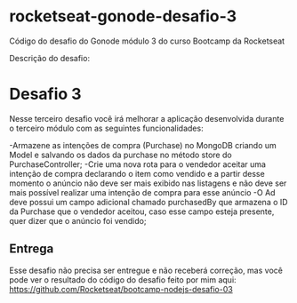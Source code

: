# rocketseat-gonode-desafio-3

Código do desafio do Gonode módulo 3 do curso Bootcamp da Rocketseat

Descrição do desafio:

# Desafio 3

Nesse terceiro desafio você irá melhorar a aplicação desenvolvida durante o terceiro módulo com as seguintes funcionalidades:

-Armazene as intenções de compra (Purchase) no MongoDB criando um Model e salvando os dados da purchase no método store do PurchaseController;
-Crie uma nova rota para o vendedor aceitar uma intenção de compra declarando o item como vendido e a partir desse momento o anúncio não deve ser mais exibido nas listagens e não deve ser mais possível realizar uma intenção de compra para esse anúncio
-O Ad deve possui um campo adicional chamado purchasedBy que armazena o ID da Purchase que o vendedor aceitou, caso esse campo esteja presente, quer dizer que o anúncio foi vendido;

## Entrega

Esse desafio não precisa ser entregue e não receberá correção, mas você pode ver o resultado do código do desafio feito por mim aqui: https://github.com/Rocketseat/bootcamp-nodejs-desafio-03
